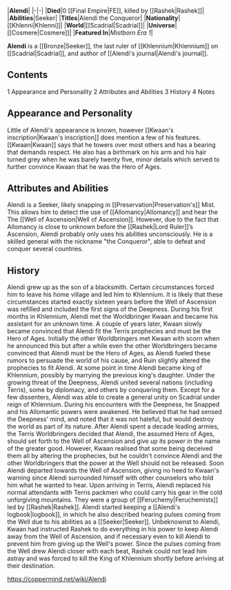 |**Alendi**|
|-|-|
|**Died**|0 [[Final Empire\|FE]], killed by [[Rashek\|Rashek]]|
|**Abilities**|Seeker|
|**Titles**|Alendi the Conqueror|
|**Nationality**|[[Khlenni\|Khlenni]]|
|**World**|[[Scadrial\|Scadrial]]|
|**Universe**|[[Cosmere\|Cosmere]]|
|**Featured In**|*Mistborn Era 1*|

**Alendi** is a [[Bronze\|Seeker]], the last ruler of [[Khlennium\|Khlennium]] on [[Scadrial\|Scadrial]], and author of [[Alendi's journal\|Alendi's journal]].

## Contents

1 Appearance and Personality
2 Attributes and Abilities
3 History
4 Notes


## Appearance and Personality
Little of Alendi's appearance is known, however [[Kwaan's inscription\|Kwaan's inscription]] does mention a few of his features. [[Kwaan\|Kwaan]] says that he towers over most others and has a bearing that demands respect. He also has a birthmark on his arm and his hair turned grey when he was barely twenty five, minor details which served to further convince Kwaan that he was the Hero of Ages.

## Attributes and Abilities
Alendi is a Seeker, likely snapping in [[Preservation\|Preservation's]] Mist. This allows him to detect the use of [[Allomancy\|Allomancy]] and hear the The [[Well of Ascension\|Well of Ascension]]. However, due to the fact that Allomancy is close to unknown before the [[Rashek\|Lord Ruler]]’s Ascension, Alendi probably only uses his abilities unconsciously.
He is a skilled general with the nickname "the Conqueror", able to defeat and conquer several countries.

## History
Alendi grew up as the son of a blacksmith. Certain circumstances forced him to leave his home village and led him to Khlennium. It is likely that these circumstances started exactly sixteen years before the Well of Ascension was refilled and included the first signs of the Deepness.
During his first months in Khlennium, Alendi met the Worldbringer Kwaan and became his assistant for an unknown time. A couple of years later, Kwaan slowly became convinced that Alendi fit the Terris prophecies and must be the Hero of Ages. Initially the other Worldbringers met Kwaan with scorn when he announced this but after a while even the other Worldbringers became convinced that Alendi must be the Hero of Ages, as Alendi fueled these rumors to persuade the world of his cause, and Ruin slightly altered the prophecies to fit Alendi.
At some point in time Alendi became king of Khlennium, possibly by marrying the previous king's daughter. Under the growing threat of the Deepness, Alendi united several nations (including Terris), some by diplomacy, and others by conquering them. Except for a few dissenters, Alendi was able to create a general unity on Scadrial under reign of Khlennium.
During his encounters with the Deepness, he Snapped and his Allomantic powers were awakened. He believed that he had sensed the Deepness' mind, and noted that it was not hateful, but would destroy the world as part of its nature. After Alendi spent a decade leading armies, the Terris Worldbringers decided that Alendi, the assumed Hero of Ages, should set forth to the Well of Ascension and give up its power in the name of the greater good. However, Kwaan realised that some being deceived them all by altering the prophecies, but he couldn't convince Alendi and the other Worldbringers that the power at the Well should not be released. Soon Alendi departed towards the Well of Ascension, giving no heed to Kwaan's warning since Alendi surrounded himself with other counselors who told him what he wanted to hear.
Upon arriving in Terris, Alendi replaced his normal attendants with Terris packmen who could carry his gear in the cold unforgiving mountains. They were a group of [[Feruchemy\|Feruchemists]] led by [[Rashek\|Rashek]]. Alendi started keeping a [[Alendi's logbook\|logbook]], in which he also described hearing pulses coming from the Well due to his abilities as a [[Seeker\|Seeker]]. 
Unbeknownst to Alendi, Kwaan had instructed Rashek to do everything in his power to keep Alendi away from the Well of Ascension, and if necessary even to kill Alendi to prevent him from giving up the Well's power. Since the pulses coming from the Well drew Alendi closer with each beat, Rashek could not lead him astray and was forced to kill the King of Khlennium shortly before arriving at their destination.



https://coppermind.net/wiki/Alendi